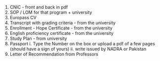 1. CNIC - front and back in pdf
2. SOP / LOM for that program + university
3. Europass CV
4. Transcript with grading criteria - from the university
5. Enrollment - Hope Certificate - from the university
6. English proficiency certificate - from the university
7. Study Plan - from university
8. Passport 
  i. Type the Number on the box or upload a pdf of a few pages (should have a sign of yours) 
  ii. write issued by NADRA or Pakistan
9. Letter of Recommendation from Professors
